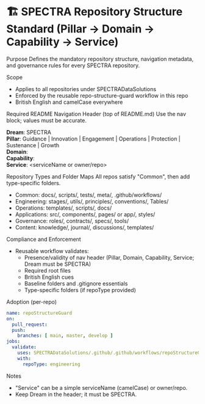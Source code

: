 # 🏗️ SPECTRA Repository Structure Standard (Pillar → Domain → Capability → Service)

Purpose
Defines the mandatory repository structure, navigation metadata, and governance rules for every SPECTRA repository.

Scope
- Applies to all repositories under SPECTRADataSolutions
- Enforced by the reusable repo-structure-guard workflow in this repo
- British English and camelCase everywhere

Required README Navigation Header (top of README.md)
Use the nav block; values must be accurate.

<!-- NAV_START -->
**Dream**: SPECTRA  
**Pillar**: Guidance | Innovation | Engagement | Operations | Protection | Sustenance | Growth  
**Domain**: <singleTokenCamelCase>  
**Capability**: <singleTokenCamelCase>  
**Service**: <serviceName or owner/repo>
<!-- NAV_END -->

Repository Types and Folder Maps
All repos satisfy "Common", then add type-specific folders.
- Common: docs/, scripts/, tests/, meta/, .github/workflows/
- Engineering: stages/, utils/, principles/, conventions/, Tables/
- Operations: templates/, scripts/, docs/
- Applications: src/, components/, pages/ or app/, styles/
- Governance: roles/, contracts/, specs/, tools/
- Content: knowledge/, journal/, discussions/, templates/

Compliance and Enforcement
- Reusable workflow validates:
  - Presence/validity of nav header (Pillar, Domain, Capability, Service; Dream must be SPECTRA)
  - Required root files
  - British English cues
  - Baseline folders and .gitignore essentials
  - Type-specific folders (if repoType provided)

Adoption (per-repo)
```yaml
name: repoStructureGuard
on:
  pull_request:
  push:
    branches: [ main, master, develop ]
jobs:
  validate:
    uses: SPECTRADataSolutions/.github/.github/workflows/repoStructureGuard.yml@main
    with:
      repoType: engineering
```

Notes
- "Service" can be a simple serviceName (camelCase) or owner/repo.
- Keep Dream in the header; it must be SPECTRA.